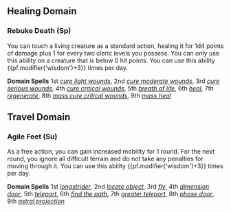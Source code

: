 ## **Healing Domain**

### **Rebuke Death** (Sp)
You can touch a living creature as a standard action, healing it for 1d4 points of damage plus 1 for every two cleric levels you possess. You can only use this ability on a creature that is below 0 hit points. You can use this ability {{pf.modifier('wisdom')+3}} times per day.

**Domain Spells**
1st *[cure light wounds]*,
2nd *[cure moderate wounds]*,
3rd *[cure serious wounds]*,
4th *[cure critical wounds]*,
5th *[breath of life]*,
6th *[heal]*,
7th *[regenerate]*,
8th *[mass cure critical wounds]*,
9th *[mass heal]*

[cure light wounds]: :prd-spell-crb:cureLightWounds
[cure moderate wounds]: :prd-spell-crb:cureModerateWounds
[cure serious wounds]: :prd-spell-crb:cureSeriousWounds
[cure critical wounds]: :prd-spell-crb:cureCriticalWounds
[breath of life]: :prd-spell-crb:breathOfLife
[heal]: :prd-spell-crb:heal
[regenerate]: :prd-spell-crb:regenerate
[mass cure critical wounds]: :prd-spell-crb:cureCriticalWounds
[mass heal]: :prd-spell-crb:heal

## **Travel Domain**

### **Agile Feet** (Su)
As a free action, you can gain increased mobility for 1 round. For the next round, you ignore all difficult terrain and do not take any penalties for moving through it. You can use this ability {{pf.modifier('wisdom')+3}} times per day.

**Domain Spells**
1st *[longstrider]*,
2nd *[locate object]*,
3rd *[fly]*,
4th *[dimension door]*,
5th *[teleport]*,
6th *[find the path]*,
7th *[greater teleport]*,
8th *[phase door]*,
9th *[astral projection]*

[longstrider]: :prd-spell-crb:longstrider
[locate object]: :prd-spell-crb:locateObject
[fly]: :prd-spell-crb:fly
[dimension door]: :prd-spell-crb:dimensionDoor
[teleport]: :prd-spell-crb:teleport
[find the path]: :prd-spell-crb:findThePath
[greater teleport]: :prd-spell-crb:greaterTeleport
[phase door]: :prd-spell-crb:phaseDoor
[astral projection]: :prd-spell-crb:astralProjection